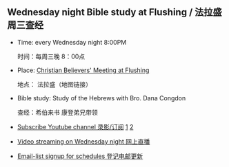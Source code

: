 ## Wednesday night Bible study at Flushing / 法拉盛周三查经

* Time: every Wednesday night 8:00PM

    时间：每周三晚 8：00点
* Place: [Christian Believers' Meeting at Flushing](https://www.google.com/maps/place/Christian+Believers+Meeting/@40.7524083,-73.8137922,18z/data=!4m12!1m6!3m5!1s0x89c2603f33468b6d:0xe2592267e26adf67!2sChristian+Believers+Meeting!8m2!3d40.75226!4d-73.81273!3m4!1s0x89c2603f33468b6d:0xe2592267e26adf67!8m2!3d40.75226!4d-73.81273)

    地点： 法拉盛（地图链接）
    
* Bible study: Study of the Hebrews with Bro. Dana Congdon

    查经：希伯来书 康登弟兄带领
   
* [Subscribe Youtube channel 录影/订阅](https://www.youtube.com/channel/UC7UZEHXdMH0Y3DwmdzITyow)
    [1](https://www.youtube.com/watch?v=ybarWxXomX0&feature=youtu.be)
    [2](https://www.youtube.com/watch?v=GgqdfXQ06MQ&feature=youtu.be) 
* [Video streaming on Wednesday night 网上直播](https://www.youtube.com/channel/UC7UZEHXdMH0Y3DwmdzITyow)
* [Email-list signup for schedules 登记电邮更新](https://goo.gl/forms/D87k7VBsuQMKpyJs2)




